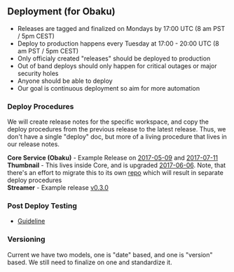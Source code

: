 ## Deployment (for Obaku)

* Releases are tagged and finalized on Mondays by 17:00 UTC (8 am PST / 5pm CEST)
* Deploy to production happens every Tuesday at 17:00 - 20:00 UTC (8 am PST / 5pm CEST)
* Only officialy created "releases" should be deployed to production
* Out of band deploys should only happen for critical outages or major security holes
* Anyone should be able to deploy
* Our goal is continuous deployment  so aim for more automation

### Deploy Procedures

We will create release notes for the specific workspace, and copy the deploy procedures from the previous release to the latest release.  Thus, we don't have a single "deploy" doc, but more of a living procedure that lives in our release notes.

__Core Service (Obaku)__ - Example Release on [2017-05-09](https://github.com/SYNQfm/obaku/releases/tag/2017-05-09) and [2017-07-11](https://github.com/SYNQfm/obaku/releases/tag/2017-07-11)    
__Thumbnail__ - This lives inside Core, and is upgraded [2017-06-06](https://github.com/SYNQfm/obaku/releases/tag/2017-06-06).  Note, that there's an effort to migrate this to its own [repo](https://github.com/SYNQfm/tylwythteg) which will result in separate deploy procedures    
__Streamer__ - Example release [v0.3.0](https://github.com/SYNQfm/streamer/releases/tag/v0.3.0)    

### Post Deploy Testing

* [Guideline](https://github.com/SYNQfm/obaku/wiki/Guide:-Testing-New-Changes-to-Obaku-and-Post-Deployment-Tests)

### Versioning

Current we have two models, one is "date" based, and one is "version" based.  We still need to finalize on one and standardize it.